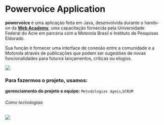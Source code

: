 # Powervoice Application
**powervoice** é uma aplicação feita em Java, desenvolvida durante o hands-on da [**Web Academy**](http://200.129.173.65/), uma capacitação fornecida pela Universidade Federal do Acre em parceria com a Motorola Brasil e Instituto de Pesquisas Eldorado.

Sua função é fornecer uma interface de conexão entre a comunidade e a Motorola através de publicações que podem ser sugestões de novas funcionalidades para futuros lançamentos, críticas ou elogios.

<img src="http://img.shields.io/static/v1?label=STATUS&message=CONCLUIDO&color=GREEN&style=for-the-badge"/>

### Para fazermos o projeto, usamos:

**gerenciamento do projeto e equipe:** `Metodologias ágeis`,`SCRUM`

###### Como tecnologias:

<img src="https://img.shields.io/badge/Java-ED8B00?style=for-the-badge&logo=java&logoColor=white" />
